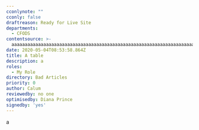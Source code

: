 ```yaml
---
cconlynote: ""
cconly: false
draftreason: Ready for Live Site
departments:
  - CFODS
contentsource: >-
  aaaaaaaaaaaaaaaaaaaaaaaaaaaaaaaaaaaaaaaaaaaaaaaaaaaaaaaaaaaaaaaaaaaaaaaaaaaaaaaaaaaaaaaaaaaaaaaaaaaaaaaaaaaaaaaaaaaaaaaaaaaaaaaaaaaaaaaaaaaaaaaaaaaaaaaaaaaaaaaaaaaaaaaaaaaaaaaaaaaaaaaaaaaaaaaaaaaaaaaaaaaaaaaaaaaaaaaaaaaaaaaaaaaaaaaaaaaaaaaaaaaaaaaaaaaaaaaaaaaaaaaaaaaaaaaaaaaaaaaaaaaaaa
date: 2020-05-04T08:53:58.864Z
title: A table
description: a
roles:
  - My Role
directory: Bad Articles
priority: 0
author: Calum
reviewedby: no one
optimisedby: Diana Prince
signedby: 'yes'
---
```

a
